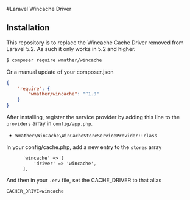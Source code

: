 #Laravel Wincache Driver

## Installation

This repository is to replace the Wincache Cache Driver removed from Laravel 5.2. As such it only works in 5.2 and higher.

```bash
$ composer require wmather/wincache
```

Or a manual update of your composer.json

```json
{
    "require": {
        "wmather/wincache": "^1.0"
    }
}
```

After installing, register the service provider by adding this line to the `providers` array in `config/app.php`.

* `Wmather\WinCache\WinCacheStoreServiceProvider::class`

In your config/cache.php, add a new entry to the `stores` array

```
      'wincache' => [
          'driver' => 'wincache',
      ],
```

And then in your `.env` file, set the CACHE_DRIVER to that alias

```
CACHER_DRIVE=wincache
```